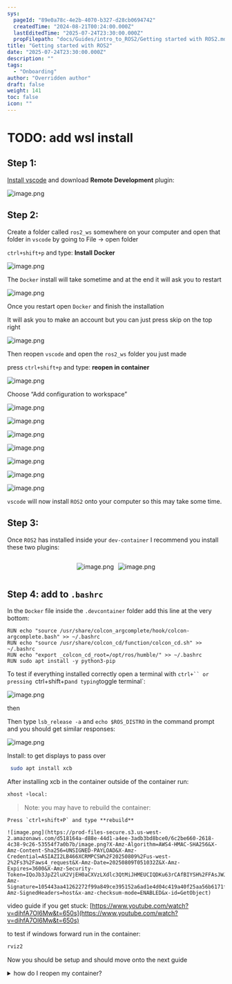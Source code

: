 ```yaml
---
sys:
  pageId: "89e0a78c-4e2b-4070-b327-d28cb0694742"
  createdTime: "2024-08-21T00:24:00.000Z"
  lastEditedTime: "2025-07-24T23:30:00.000Z"
  propFilepath: "docs/Guides/intro_to_ROS2/Getting started with ROS2.md"
title: "Getting started with ROS2"
date: "2025-07-24T23:30:00.000Z"
description: ""
tags:
  - "Onboarding"
author: "Overridden author"
draft: false
weight: 141
toc: false
icon: ""
---
```


# TODO: add wsl install

## Step 1:

[Install vscode](https://code.visualstudio.com/download) and download **Remote Development** plugin:

![image.png](https://prod-files-secure.s3.us-west-2.amazonaws.com/d518164a-d88e-44d1-a4ee-3adb3bd8bce0/efb52993-1881-4a40-b95e-6f020334f022/image.png?X-Amz-Algorithm=AWS4-HMAC-SHA256&X-Amz-Content-Sha256=UNSIGNED-PAYLOAD&X-Amz-Credential=ASIAZI2LB466X2GJWDXH%2F20250809%2Fus-west-2%2Fs3%2Faws4_request&X-Amz-Date=20250809T051020Z&X-Amz-Expires=3600&X-Amz-Security-Token=IQoJb3JpZ2luX2VjEH0aCXVzLXdlc3QtMiJHMEUCICEFaF4UyMelkjt0%2FLl1uh3FG3WiD2tLsIjiE20krC4YAiEAo5bJdj8G9qQazUYh80A%2BOtJGyeKJGDGweRjnnFzQFBMqiAQItv%2F%2F%2F%2F%2F%2F%2F%2F%2F%2FARAAGgw2Mzc0MjMxODM4MDUiDHwlu1hqYowNAGdW5ircA%2Bws7BtLM4gray1ETlGSn%2BojNSxxSFmC9m62phGlp515tWsdd4b6atHyMrEQBQeKZYFfqBkrKswhq3TXXpULecFok0FQk0hAgDSBICof9I61ay4lrPzT8y%2FPGgscPYikl4Z1lBstuRbev9gToN532HEmI%2B1JugcOooqzktUlTs%2BQHa967Gn%2BN%2FKX30UTdDzT4d2buFY60%2Bn7TnbKehSkgyG7DxW%2BKjmxl7fLGFeszbndR4P3PzERlgSbcCKlqk%2FVryq8InhLrSboWtD%2BuO9kwkP35wluVHXnxlZHgFkw44C9FYppUKQxXyLnyiczP2kNpFUdm9EYv%2BSR6J0MYii60A%2BhMhERwoipLAf1JMJ2mWvAVpkJ0C0ZybhNZ5abXnA6NWmvDJLgc7yCWJaUIxrEhPFK3bfGUJ%2B3Yr752tOKIb%2BzLIAVQDRUiQd0ALGS6OVz0JWbGAlOTffYiEP9LsaTbOVFZc8Jf5qPKxH%2FqoN8gEkuMKnwYqVR3b9oP4hxXX%2FfQUbVcmWJnXDS7n2lWXXnNtW6lWpOfJhZJkZiebKbPgFp4QZ8L13F%2BPW87bDnT8ChfP6jUmYJ1BoIsVacoZoSTcGtyfyEKDKAKsuX9TTxuQs6zwVaUsDxIka9lQNHMOef28QGOqUBSZbaGBac9TIOiT2T4YDNlKka0LN5G1NWHQYDrK%2F6SNTV%2FNuAoaO5JwrFL4raEf9pFVFn2s4mBlS6oqxLD82Kp4J6VD7Z1LLSWLegsLOvCXakBb%2FyyPV8Qc6WbkdNOUx2ufkFfKoo6OWx7KdD4PW5hab4AIm6gvwRTdegVqcU9AHGLJCZDLr6GDx5cGRpNzLXT0nT%2BPCmGDnRvZKEZe6Xj0V%2FyDUA&X-Amz-Signature=c2deae79d0d0dcb5a4df1a17b82f67927dad1fc745f7ca94156c473949a84fbc&X-Amz-SignedHeaders=host&x-amz-checksum-mode=ENABLED&x-id=GetObject)

## Step 2:

Create a folder called `ros2_ws` somewhere on your computer and open that folder in `vscode` by going to File → open folder 

`ctrl+shift+p` and type: **Install Docker**

![image.png](https://prod-files-secure.s3.us-west-2.amazonaws.com/d518164a-d88e-44d1-a4ee-3adb3bd8bce0/2269dc0e-1cd5-47ff-bceb-c04ad9b2eab0/image.png?X-Amz-Algorithm=AWS4-HMAC-SHA256&X-Amz-Content-Sha256=UNSIGNED-PAYLOAD&X-Amz-Credential=ASIAZI2LB466X2GJWDXH%2F20250809%2Fus-west-2%2Fs3%2Faws4_request&X-Amz-Date=20250809T051020Z&X-Amz-Expires=3600&X-Amz-Security-Token=IQoJb3JpZ2luX2VjEH0aCXVzLXdlc3QtMiJHMEUCICEFaF4UyMelkjt0%2FLl1uh3FG3WiD2tLsIjiE20krC4YAiEAo5bJdj8G9qQazUYh80A%2BOtJGyeKJGDGweRjnnFzQFBMqiAQItv%2F%2F%2F%2F%2F%2F%2F%2F%2F%2FARAAGgw2Mzc0MjMxODM4MDUiDHwlu1hqYowNAGdW5ircA%2Bws7BtLM4gray1ETlGSn%2BojNSxxSFmC9m62phGlp515tWsdd4b6atHyMrEQBQeKZYFfqBkrKswhq3TXXpULecFok0FQk0hAgDSBICof9I61ay4lrPzT8y%2FPGgscPYikl4Z1lBstuRbev9gToN532HEmI%2B1JugcOooqzktUlTs%2BQHa967Gn%2BN%2FKX30UTdDzT4d2buFY60%2Bn7TnbKehSkgyG7DxW%2BKjmxl7fLGFeszbndR4P3PzERlgSbcCKlqk%2FVryq8InhLrSboWtD%2BuO9kwkP35wluVHXnxlZHgFkw44C9FYppUKQxXyLnyiczP2kNpFUdm9EYv%2BSR6J0MYii60A%2BhMhERwoipLAf1JMJ2mWvAVpkJ0C0ZybhNZ5abXnA6NWmvDJLgc7yCWJaUIxrEhPFK3bfGUJ%2B3Yr752tOKIb%2BzLIAVQDRUiQd0ALGS6OVz0JWbGAlOTffYiEP9LsaTbOVFZc8Jf5qPKxH%2FqoN8gEkuMKnwYqVR3b9oP4hxXX%2FfQUbVcmWJnXDS7n2lWXXnNtW6lWpOfJhZJkZiebKbPgFp4QZ8L13F%2BPW87bDnT8ChfP6jUmYJ1BoIsVacoZoSTcGtyfyEKDKAKsuX9TTxuQs6zwVaUsDxIka9lQNHMOef28QGOqUBSZbaGBac9TIOiT2T4YDNlKka0LN5G1NWHQYDrK%2F6SNTV%2FNuAoaO5JwrFL4raEf9pFVFn2s4mBlS6oqxLD82Kp4J6VD7Z1LLSWLegsLOvCXakBb%2FyyPV8Qc6WbkdNOUx2ufkFfKoo6OWx7KdD4PW5hab4AIm6gvwRTdegVqcU9AHGLJCZDLr6GDx5cGRpNzLXT0nT%2BPCmGDnRvZKEZe6Xj0V%2FyDUA&X-Amz-Signature=b2580d3f455383ca5ed5499e36839ad5ebfbe76c5442ef57f091d1de64b71f6e&X-Amz-SignedHeaders=host&x-amz-checksum-mode=ENABLED&x-id=GetObject)

The `Docker` install will take sometime and at the end it will ask you to restart

![image.png](https://prod-files-secure.s3.us-west-2.amazonaws.com/d518164a-d88e-44d1-a4ee-3adb3bd8bce0/ed233f78-be33-4b1f-b89c-9c346c0e961e/image.png?X-Amz-Algorithm=AWS4-HMAC-SHA256&X-Amz-Content-Sha256=UNSIGNED-PAYLOAD&X-Amz-Credential=ASIAZI2LB466X2GJWDXH%2F20250809%2Fus-west-2%2Fs3%2Faws4_request&X-Amz-Date=20250809T051020Z&X-Amz-Expires=3600&X-Amz-Security-Token=IQoJb3JpZ2luX2VjEH0aCXVzLXdlc3QtMiJHMEUCICEFaF4UyMelkjt0%2FLl1uh3FG3WiD2tLsIjiE20krC4YAiEAo5bJdj8G9qQazUYh80A%2BOtJGyeKJGDGweRjnnFzQFBMqiAQItv%2F%2F%2F%2F%2F%2F%2F%2F%2F%2FARAAGgw2Mzc0MjMxODM4MDUiDHwlu1hqYowNAGdW5ircA%2Bws7BtLM4gray1ETlGSn%2BojNSxxSFmC9m62phGlp515tWsdd4b6atHyMrEQBQeKZYFfqBkrKswhq3TXXpULecFok0FQk0hAgDSBICof9I61ay4lrPzT8y%2FPGgscPYikl4Z1lBstuRbev9gToN532HEmI%2B1JugcOooqzktUlTs%2BQHa967Gn%2BN%2FKX30UTdDzT4d2buFY60%2Bn7TnbKehSkgyG7DxW%2BKjmxl7fLGFeszbndR4P3PzERlgSbcCKlqk%2FVryq8InhLrSboWtD%2BuO9kwkP35wluVHXnxlZHgFkw44C9FYppUKQxXyLnyiczP2kNpFUdm9EYv%2BSR6J0MYii60A%2BhMhERwoipLAf1JMJ2mWvAVpkJ0C0ZybhNZ5abXnA6NWmvDJLgc7yCWJaUIxrEhPFK3bfGUJ%2B3Yr752tOKIb%2BzLIAVQDRUiQd0ALGS6OVz0JWbGAlOTffYiEP9LsaTbOVFZc8Jf5qPKxH%2FqoN8gEkuMKnwYqVR3b9oP4hxXX%2FfQUbVcmWJnXDS7n2lWXXnNtW6lWpOfJhZJkZiebKbPgFp4QZ8L13F%2BPW87bDnT8ChfP6jUmYJ1BoIsVacoZoSTcGtyfyEKDKAKsuX9TTxuQs6zwVaUsDxIka9lQNHMOef28QGOqUBSZbaGBac9TIOiT2T4YDNlKka0LN5G1NWHQYDrK%2F6SNTV%2FNuAoaO5JwrFL4raEf9pFVFn2s4mBlS6oqxLD82Kp4J6VD7Z1LLSWLegsLOvCXakBb%2FyyPV8Qc6WbkdNOUx2ufkFfKoo6OWx7KdD4PW5hab4AIm6gvwRTdegVqcU9AHGLJCZDLr6GDx5cGRpNzLXT0nT%2BPCmGDnRvZKEZe6Xj0V%2FyDUA&X-Amz-Signature=335943f5ab56d8d7772877d31dd98525bc44f6f4e0435ce555a8d3dbccd4e2cd&X-Amz-SignedHeaders=host&x-amz-checksum-mode=ENABLED&x-id=GetObject)

Once you restart open `Docker` and finish the installation

It will ask you to make an account but you can just press skip on the top right

![image.png](https://prod-files-secure.s3.us-west-2.amazonaws.com/d518164a-d88e-44d1-a4ee-3adb3bd8bce0/21010ad9-1659-4fd9-9f59-9932a09b2a3d/image.png?X-Amz-Algorithm=AWS4-HMAC-SHA256&X-Amz-Content-Sha256=UNSIGNED-PAYLOAD&X-Amz-Credential=ASIAZI2LB466X2GJWDXH%2F20250809%2Fus-west-2%2Fs3%2Faws4_request&X-Amz-Date=20250809T051020Z&X-Amz-Expires=3600&X-Amz-Security-Token=IQoJb3JpZ2luX2VjEH0aCXVzLXdlc3QtMiJHMEUCICEFaF4UyMelkjt0%2FLl1uh3FG3WiD2tLsIjiE20krC4YAiEAo5bJdj8G9qQazUYh80A%2BOtJGyeKJGDGweRjnnFzQFBMqiAQItv%2F%2F%2F%2F%2F%2F%2F%2F%2F%2FARAAGgw2Mzc0MjMxODM4MDUiDHwlu1hqYowNAGdW5ircA%2Bws7BtLM4gray1ETlGSn%2BojNSxxSFmC9m62phGlp515tWsdd4b6atHyMrEQBQeKZYFfqBkrKswhq3TXXpULecFok0FQk0hAgDSBICof9I61ay4lrPzT8y%2FPGgscPYikl4Z1lBstuRbev9gToN532HEmI%2B1JugcOooqzktUlTs%2BQHa967Gn%2BN%2FKX30UTdDzT4d2buFY60%2Bn7TnbKehSkgyG7DxW%2BKjmxl7fLGFeszbndR4P3PzERlgSbcCKlqk%2FVryq8InhLrSboWtD%2BuO9kwkP35wluVHXnxlZHgFkw44C9FYppUKQxXyLnyiczP2kNpFUdm9EYv%2BSR6J0MYii60A%2BhMhERwoipLAf1JMJ2mWvAVpkJ0C0ZybhNZ5abXnA6NWmvDJLgc7yCWJaUIxrEhPFK3bfGUJ%2B3Yr752tOKIb%2BzLIAVQDRUiQd0ALGS6OVz0JWbGAlOTffYiEP9LsaTbOVFZc8Jf5qPKxH%2FqoN8gEkuMKnwYqVR3b9oP4hxXX%2FfQUbVcmWJnXDS7n2lWXXnNtW6lWpOfJhZJkZiebKbPgFp4QZ8L13F%2BPW87bDnT8ChfP6jUmYJ1BoIsVacoZoSTcGtyfyEKDKAKsuX9TTxuQs6zwVaUsDxIka9lQNHMOef28QGOqUBSZbaGBac9TIOiT2T4YDNlKka0LN5G1NWHQYDrK%2F6SNTV%2FNuAoaO5JwrFL4raEf9pFVFn2s4mBlS6oqxLD82Kp4J6VD7Z1LLSWLegsLOvCXakBb%2FyyPV8Qc6WbkdNOUx2ufkFfKoo6OWx7KdD4PW5hab4AIm6gvwRTdegVqcU9AHGLJCZDLr6GDx5cGRpNzLXT0nT%2BPCmGDnRvZKEZe6Xj0V%2FyDUA&X-Amz-Signature=a5b5442e99fe69a06925f4598874e8889293be508e77225c3fea79e145c0cd86&X-Amz-SignedHeaders=host&x-amz-checksum-mode=ENABLED&x-id=GetObject)

Then reopen `vscode` and open the `ros2_ws` folder you just made

press `ctrl+shift+p` and type: **reopen in container**

![image.png](https://prod-files-secure.s3.us-west-2.amazonaws.com/d518164a-d88e-44d1-a4ee-3adb3bd8bce0/4e93b8c2-41ad-488c-8095-c74205196118/image.png?X-Amz-Algorithm=AWS4-HMAC-SHA256&X-Amz-Content-Sha256=UNSIGNED-PAYLOAD&X-Amz-Credential=ASIAZI2LB466X2GJWDXH%2F20250809%2Fus-west-2%2Fs3%2Faws4_request&X-Amz-Date=20250809T051020Z&X-Amz-Expires=3600&X-Amz-Security-Token=IQoJb3JpZ2luX2VjEH0aCXVzLXdlc3QtMiJHMEUCICEFaF4UyMelkjt0%2FLl1uh3FG3WiD2tLsIjiE20krC4YAiEAo5bJdj8G9qQazUYh80A%2BOtJGyeKJGDGweRjnnFzQFBMqiAQItv%2F%2F%2F%2F%2F%2F%2F%2F%2F%2FARAAGgw2Mzc0MjMxODM4MDUiDHwlu1hqYowNAGdW5ircA%2Bws7BtLM4gray1ETlGSn%2BojNSxxSFmC9m62phGlp515tWsdd4b6atHyMrEQBQeKZYFfqBkrKswhq3TXXpULecFok0FQk0hAgDSBICof9I61ay4lrPzT8y%2FPGgscPYikl4Z1lBstuRbev9gToN532HEmI%2B1JugcOooqzktUlTs%2BQHa967Gn%2BN%2FKX30UTdDzT4d2buFY60%2Bn7TnbKehSkgyG7DxW%2BKjmxl7fLGFeszbndR4P3PzERlgSbcCKlqk%2FVryq8InhLrSboWtD%2BuO9kwkP35wluVHXnxlZHgFkw44C9FYppUKQxXyLnyiczP2kNpFUdm9EYv%2BSR6J0MYii60A%2BhMhERwoipLAf1JMJ2mWvAVpkJ0C0ZybhNZ5abXnA6NWmvDJLgc7yCWJaUIxrEhPFK3bfGUJ%2B3Yr752tOKIb%2BzLIAVQDRUiQd0ALGS6OVz0JWbGAlOTffYiEP9LsaTbOVFZc8Jf5qPKxH%2FqoN8gEkuMKnwYqVR3b9oP4hxXX%2FfQUbVcmWJnXDS7n2lWXXnNtW6lWpOfJhZJkZiebKbPgFp4QZ8L13F%2BPW87bDnT8ChfP6jUmYJ1BoIsVacoZoSTcGtyfyEKDKAKsuX9TTxuQs6zwVaUsDxIka9lQNHMOef28QGOqUBSZbaGBac9TIOiT2T4YDNlKka0LN5G1NWHQYDrK%2F6SNTV%2FNuAoaO5JwrFL4raEf9pFVFn2s4mBlS6oqxLD82Kp4J6VD7Z1LLSWLegsLOvCXakBb%2FyyPV8Qc6WbkdNOUx2ufkFfKoo6OWx7KdD4PW5hab4AIm6gvwRTdegVqcU9AHGLJCZDLr6GDx5cGRpNzLXT0nT%2BPCmGDnRvZKEZe6Xj0V%2FyDUA&X-Amz-Signature=0d88f374be06ad5f1d6a84463805dd6e94ab07cd5a7f54da422e4be5ce26af0c&X-Amz-SignedHeaders=host&x-amz-checksum-mode=ENABLED&x-id=GetObject)

Choose “Add configuration to workspace”

![image.png](https://prod-files-secure.s3.us-west-2.amazonaws.com/d518164a-d88e-44d1-a4ee-3adb3bd8bce0/9560b282-5060-4989-ba37-97e7b2c22476/image.png?X-Amz-Algorithm=AWS4-HMAC-SHA256&X-Amz-Content-Sha256=UNSIGNED-PAYLOAD&X-Amz-Credential=ASIAZI2LB466X2GJWDXH%2F20250809%2Fus-west-2%2Fs3%2Faws4_request&X-Amz-Date=20250809T051020Z&X-Amz-Expires=3600&X-Amz-Security-Token=IQoJb3JpZ2luX2VjEH0aCXVzLXdlc3QtMiJHMEUCICEFaF4UyMelkjt0%2FLl1uh3FG3WiD2tLsIjiE20krC4YAiEAo5bJdj8G9qQazUYh80A%2BOtJGyeKJGDGweRjnnFzQFBMqiAQItv%2F%2F%2F%2F%2F%2F%2F%2F%2F%2FARAAGgw2Mzc0MjMxODM4MDUiDHwlu1hqYowNAGdW5ircA%2Bws7BtLM4gray1ETlGSn%2BojNSxxSFmC9m62phGlp515tWsdd4b6atHyMrEQBQeKZYFfqBkrKswhq3TXXpULecFok0FQk0hAgDSBICof9I61ay4lrPzT8y%2FPGgscPYikl4Z1lBstuRbev9gToN532HEmI%2B1JugcOooqzktUlTs%2BQHa967Gn%2BN%2FKX30UTdDzT4d2buFY60%2Bn7TnbKehSkgyG7DxW%2BKjmxl7fLGFeszbndR4P3PzERlgSbcCKlqk%2FVryq8InhLrSboWtD%2BuO9kwkP35wluVHXnxlZHgFkw44C9FYppUKQxXyLnyiczP2kNpFUdm9EYv%2BSR6J0MYii60A%2BhMhERwoipLAf1JMJ2mWvAVpkJ0C0ZybhNZ5abXnA6NWmvDJLgc7yCWJaUIxrEhPFK3bfGUJ%2B3Yr752tOKIb%2BzLIAVQDRUiQd0ALGS6OVz0JWbGAlOTffYiEP9LsaTbOVFZc8Jf5qPKxH%2FqoN8gEkuMKnwYqVR3b9oP4hxXX%2FfQUbVcmWJnXDS7n2lWXXnNtW6lWpOfJhZJkZiebKbPgFp4QZ8L13F%2BPW87bDnT8ChfP6jUmYJ1BoIsVacoZoSTcGtyfyEKDKAKsuX9TTxuQs6zwVaUsDxIka9lQNHMOef28QGOqUBSZbaGBac9TIOiT2T4YDNlKka0LN5G1NWHQYDrK%2F6SNTV%2FNuAoaO5JwrFL4raEf9pFVFn2s4mBlS6oqxLD82Kp4J6VD7Z1LLSWLegsLOvCXakBb%2FyyPV8Qc6WbkdNOUx2ufkFfKoo6OWx7KdD4PW5hab4AIm6gvwRTdegVqcU9AHGLJCZDLr6GDx5cGRpNzLXT0nT%2BPCmGDnRvZKEZe6Xj0V%2FyDUA&X-Amz-Signature=c82346c60a912826cc4ba157fa8e200062530afa117a5662e028bd8f39a2d598&X-Amz-SignedHeaders=host&x-amz-checksum-mode=ENABLED&x-id=GetObject)

![image.png](https://prod-files-secure.s3.us-west-2.amazonaws.com/d518164a-d88e-44d1-a4ee-3adb3bd8bce0/2ee63f81-886b-48e8-a553-dc6e5eac99e4/image.png?X-Amz-Algorithm=AWS4-HMAC-SHA256&X-Amz-Content-Sha256=UNSIGNED-PAYLOAD&X-Amz-Credential=ASIAZI2LB466X2GJWDXH%2F20250809%2Fus-west-2%2Fs3%2Faws4_request&X-Amz-Date=20250809T051020Z&X-Amz-Expires=3600&X-Amz-Security-Token=IQoJb3JpZ2luX2VjEH0aCXVzLXdlc3QtMiJHMEUCICEFaF4UyMelkjt0%2FLl1uh3FG3WiD2tLsIjiE20krC4YAiEAo5bJdj8G9qQazUYh80A%2BOtJGyeKJGDGweRjnnFzQFBMqiAQItv%2F%2F%2F%2F%2F%2F%2F%2F%2F%2FARAAGgw2Mzc0MjMxODM4MDUiDHwlu1hqYowNAGdW5ircA%2Bws7BtLM4gray1ETlGSn%2BojNSxxSFmC9m62phGlp515tWsdd4b6atHyMrEQBQeKZYFfqBkrKswhq3TXXpULecFok0FQk0hAgDSBICof9I61ay4lrPzT8y%2FPGgscPYikl4Z1lBstuRbev9gToN532HEmI%2B1JugcOooqzktUlTs%2BQHa967Gn%2BN%2FKX30UTdDzT4d2buFY60%2Bn7TnbKehSkgyG7DxW%2BKjmxl7fLGFeszbndR4P3PzERlgSbcCKlqk%2FVryq8InhLrSboWtD%2BuO9kwkP35wluVHXnxlZHgFkw44C9FYppUKQxXyLnyiczP2kNpFUdm9EYv%2BSR6J0MYii60A%2BhMhERwoipLAf1JMJ2mWvAVpkJ0C0ZybhNZ5abXnA6NWmvDJLgc7yCWJaUIxrEhPFK3bfGUJ%2B3Yr752tOKIb%2BzLIAVQDRUiQd0ALGS6OVz0JWbGAlOTffYiEP9LsaTbOVFZc8Jf5qPKxH%2FqoN8gEkuMKnwYqVR3b9oP4hxXX%2FfQUbVcmWJnXDS7n2lWXXnNtW6lWpOfJhZJkZiebKbPgFp4QZ8L13F%2BPW87bDnT8ChfP6jUmYJ1BoIsVacoZoSTcGtyfyEKDKAKsuX9TTxuQs6zwVaUsDxIka9lQNHMOef28QGOqUBSZbaGBac9TIOiT2T4YDNlKka0LN5G1NWHQYDrK%2F6SNTV%2FNuAoaO5JwrFL4raEf9pFVFn2s4mBlS6oqxLD82Kp4J6VD7Z1LLSWLegsLOvCXakBb%2FyyPV8Qc6WbkdNOUx2ufkFfKoo6OWx7KdD4PW5hab4AIm6gvwRTdegVqcU9AHGLJCZDLr6GDx5cGRpNzLXT0nT%2BPCmGDnRvZKEZe6Xj0V%2FyDUA&X-Amz-Signature=5513bb56b074547cf21394aca2f819ccfba744bd81388f465c600c8e1181377c&X-Amz-SignedHeaders=host&x-amz-checksum-mode=ENABLED&x-id=GetObject)

![image.png](https://prod-files-secure.s3.us-west-2.amazonaws.com/d518164a-d88e-44d1-a4ee-3adb3bd8bce0/e0fd626c-c8b6-4b2c-95d1-fa4c26514504/image.png?X-Amz-Algorithm=AWS4-HMAC-SHA256&X-Amz-Content-Sha256=UNSIGNED-PAYLOAD&X-Amz-Credential=ASIAZI2LB466X2GJWDXH%2F20250809%2Fus-west-2%2Fs3%2Faws4_request&X-Amz-Date=20250809T051020Z&X-Amz-Expires=3600&X-Amz-Security-Token=IQoJb3JpZ2luX2VjEH0aCXVzLXdlc3QtMiJHMEUCICEFaF4UyMelkjt0%2FLl1uh3FG3WiD2tLsIjiE20krC4YAiEAo5bJdj8G9qQazUYh80A%2BOtJGyeKJGDGweRjnnFzQFBMqiAQItv%2F%2F%2F%2F%2F%2F%2F%2F%2F%2FARAAGgw2Mzc0MjMxODM4MDUiDHwlu1hqYowNAGdW5ircA%2Bws7BtLM4gray1ETlGSn%2BojNSxxSFmC9m62phGlp515tWsdd4b6atHyMrEQBQeKZYFfqBkrKswhq3TXXpULecFok0FQk0hAgDSBICof9I61ay4lrPzT8y%2FPGgscPYikl4Z1lBstuRbev9gToN532HEmI%2B1JugcOooqzktUlTs%2BQHa967Gn%2BN%2FKX30UTdDzT4d2buFY60%2Bn7TnbKehSkgyG7DxW%2BKjmxl7fLGFeszbndR4P3PzERlgSbcCKlqk%2FVryq8InhLrSboWtD%2BuO9kwkP35wluVHXnxlZHgFkw44C9FYppUKQxXyLnyiczP2kNpFUdm9EYv%2BSR6J0MYii60A%2BhMhERwoipLAf1JMJ2mWvAVpkJ0C0ZybhNZ5abXnA6NWmvDJLgc7yCWJaUIxrEhPFK3bfGUJ%2B3Yr752tOKIb%2BzLIAVQDRUiQd0ALGS6OVz0JWbGAlOTffYiEP9LsaTbOVFZc8Jf5qPKxH%2FqoN8gEkuMKnwYqVR3b9oP4hxXX%2FfQUbVcmWJnXDS7n2lWXXnNtW6lWpOfJhZJkZiebKbPgFp4QZ8L13F%2BPW87bDnT8ChfP6jUmYJ1BoIsVacoZoSTcGtyfyEKDKAKsuX9TTxuQs6zwVaUsDxIka9lQNHMOef28QGOqUBSZbaGBac9TIOiT2T4YDNlKka0LN5G1NWHQYDrK%2F6SNTV%2FNuAoaO5JwrFL4raEf9pFVFn2s4mBlS6oqxLD82Kp4J6VD7Z1LLSWLegsLOvCXakBb%2FyyPV8Qc6WbkdNOUx2ufkFfKoo6OWx7KdD4PW5hab4AIm6gvwRTdegVqcU9AHGLJCZDLr6GDx5cGRpNzLXT0nT%2BPCmGDnRvZKEZe6Xj0V%2FyDUA&X-Amz-Signature=8641f9ae03894f66b31c569c25a7a1d788603656399fc80acc82c0603069014e&X-Amz-SignedHeaders=host&x-amz-checksum-mode=ENABLED&x-id=GetObject)

![image.png](https://prod-files-secure.s3.us-west-2.amazonaws.com/d518164a-d88e-44d1-a4ee-3adb3bd8bce0/a2e13f50-d2ab-4719-a4c2-7ced634bfc9d/image.png?X-Amz-Algorithm=AWS4-HMAC-SHA256&X-Amz-Content-Sha256=UNSIGNED-PAYLOAD&X-Amz-Credential=ASIAZI2LB466X2GJWDXH%2F20250809%2Fus-west-2%2Fs3%2Faws4_request&X-Amz-Date=20250809T051020Z&X-Amz-Expires=3600&X-Amz-Security-Token=IQoJb3JpZ2luX2VjEH0aCXVzLXdlc3QtMiJHMEUCICEFaF4UyMelkjt0%2FLl1uh3FG3WiD2tLsIjiE20krC4YAiEAo5bJdj8G9qQazUYh80A%2BOtJGyeKJGDGweRjnnFzQFBMqiAQItv%2F%2F%2F%2F%2F%2F%2F%2F%2F%2FARAAGgw2Mzc0MjMxODM4MDUiDHwlu1hqYowNAGdW5ircA%2Bws7BtLM4gray1ETlGSn%2BojNSxxSFmC9m62phGlp515tWsdd4b6atHyMrEQBQeKZYFfqBkrKswhq3TXXpULecFok0FQk0hAgDSBICof9I61ay4lrPzT8y%2FPGgscPYikl4Z1lBstuRbev9gToN532HEmI%2B1JugcOooqzktUlTs%2BQHa967Gn%2BN%2FKX30UTdDzT4d2buFY60%2Bn7TnbKehSkgyG7DxW%2BKjmxl7fLGFeszbndR4P3PzERlgSbcCKlqk%2FVryq8InhLrSboWtD%2BuO9kwkP35wluVHXnxlZHgFkw44C9FYppUKQxXyLnyiczP2kNpFUdm9EYv%2BSR6J0MYii60A%2BhMhERwoipLAf1JMJ2mWvAVpkJ0C0ZybhNZ5abXnA6NWmvDJLgc7yCWJaUIxrEhPFK3bfGUJ%2B3Yr752tOKIb%2BzLIAVQDRUiQd0ALGS6OVz0JWbGAlOTffYiEP9LsaTbOVFZc8Jf5qPKxH%2FqoN8gEkuMKnwYqVR3b9oP4hxXX%2FfQUbVcmWJnXDS7n2lWXXnNtW6lWpOfJhZJkZiebKbPgFp4QZ8L13F%2BPW87bDnT8ChfP6jUmYJ1BoIsVacoZoSTcGtyfyEKDKAKsuX9TTxuQs6zwVaUsDxIka9lQNHMOef28QGOqUBSZbaGBac9TIOiT2T4YDNlKka0LN5G1NWHQYDrK%2F6SNTV%2FNuAoaO5JwrFL4raEf9pFVFn2s4mBlS6oqxLD82Kp4J6VD7Z1LLSWLegsLOvCXakBb%2FyyPV8Qc6WbkdNOUx2ufkFfKoo6OWx7KdD4PW5hab4AIm6gvwRTdegVqcU9AHGLJCZDLr6GDx5cGRpNzLXT0nT%2BPCmGDnRvZKEZe6Xj0V%2FyDUA&X-Amz-Signature=e0c73a6c68a3a3b1ea0332e5f4aa887308ff9ca9b7fd3f141a4cdb187a9b5e28&X-Amz-SignedHeaders=host&x-amz-checksum-mode=ENABLED&x-id=GetObject)

![image.png](https://prod-files-secure.s3.us-west-2.amazonaws.com/d518164a-d88e-44d1-a4ee-3adb3bd8bce0/6cc478ad-aaba-4bf7-9fcc-403277ab896c/image.png?X-Amz-Algorithm=AWS4-HMAC-SHA256&X-Amz-Content-Sha256=UNSIGNED-PAYLOAD&X-Amz-Credential=ASIAZI2LB466X2GJWDXH%2F20250809%2Fus-west-2%2Fs3%2Faws4_request&X-Amz-Date=20250809T051020Z&X-Amz-Expires=3600&X-Amz-Security-Token=IQoJb3JpZ2luX2VjEH0aCXVzLXdlc3QtMiJHMEUCICEFaF4UyMelkjt0%2FLl1uh3FG3WiD2tLsIjiE20krC4YAiEAo5bJdj8G9qQazUYh80A%2BOtJGyeKJGDGweRjnnFzQFBMqiAQItv%2F%2F%2F%2F%2F%2F%2F%2F%2F%2FARAAGgw2Mzc0MjMxODM4MDUiDHwlu1hqYowNAGdW5ircA%2Bws7BtLM4gray1ETlGSn%2BojNSxxSFmC9m62phGlp515tWsdd4b6atHyMrEQBQeKZYFfqBkrKswhq3TXXpULecFok0FQk0hAgDSBICof9I61ay4lrPzT8y%2FPGgscPYikl4Z1lBstuRbev9gToN532HEmI%2B1JugcOooqzktUlTs%2BQHa967Gn%2BN%2FKX30UTdDzT4d2buFY60%2Bn7TnbKehSkgyG7DxW%2BKjmxl7fLGFeszbndR4P3PzERlgSbcCKlqk%2FVryq8InhLrSboWtD%2BuO9kwkP35wluVHXnxlZHgFkw44C9FYppUKQxXyLnyiczP2kNpFUdm9EYv%2BSR6J0MYii60A%2BhMhERwoipLAf1JMJ2mWvAVpkJ0C0ZybhNZ5abXnA6NWmvDJLgc7yCWJaUIxrEhPFK3bfGUJ%2B3Yr752tOKIb%2BzLIAVQDRUiQd0ALGS6OVz0JWbGAlOTffYiEP9LsaTbOVFZc8Jf5qPKxH%2FqoN8gEkuMKnwYqVR3b9oP4hxXX%2FfQUbVcmWJnXDS7n2lWXXnNtW6lWpOfJhZJkZiebKbPgFp4QZ8L13F%2BPW87bDnT8ChfP6jUmYJ1BoIsVacoZoSTcGtyfyEKDKAKsuX9TTxuQs6zwVaUsDxIka9lQNHMOef28QGOqUBSZbaGBac9TIOiT2T4YDNlKka0LN5G1NWHQYDrK%2F6SNTV%2FNuAoaO5JwrFL4raEf9pFVFn2s4mBlS6oqxLD82Kp4J6VD7Z1LLSWLegsLOvCXakBb%2FyyPV8Qc6WbkdNOUx2ufkFfKoo6OWx7KdD4PW5hab4AIm6gvwRTdegVqcU9AHGLJCZDLr6GDx5cGRpNzLXT0nT%2BPCmGDnRvZKEZe6Xj0V%2FyDUA&X-Amz-Signature=30287298631c21a3062b01262a79f1c266d2c720fc1d83a552fd4caffb6c2661&X-Amz-SignedHeaders=host&x-amz-checksum-mode=ENABLED&x-id=GetObject)

![image.png](https://prod-files-secure.s3.us-west-2.amazonaws.com/d518164a-d88e-44d1-a4ee-3adb3bd8bce0/53255b28-f75e-430f-b9e3-c0ac8577e42b/image.png?X-Amz-Algorithm=AWS4-HMAC-SHA256&X-Amz-Content-Sha256=UNSIGNED-PAYLOAD&X-Amz-Credential=ASIAZI2LB466X2GJWDXH%2F20250809%2Fus-west-2%2Fs3%2Faws4_request&X-Amz-Date=20250809T051020Z&X-Amz-Expires=3600&X-Amz-Security-Token=IQoJb3JpZ2luX2VjEH0aCXVzLXdlc3QtMiJHMEUCICEFaF4UyMelkjt0%2FLl1uh3FG3WiD2tLsIjiE20krC4YAiEAo5bJdj8G9qQazUYh80A%2BOtJGyeKJGDGweRjnnFzQFBMqiAQItv%2F%2F%2F%2F%2F%2F%2F%2F%2F%2FARAAGgw2Mzc0MjMxODM4MDUiDHwlu1hqYowNAGdW5ircA%2Bws7BtLM4gray1ETlGSn%2BojNSxxSFmC9m62phGlp515tWsdd4b6atHyMrEQBQeKZYFfqBkrKswhq3TXXpULecFok0FQk0hAgDSBICof9I61ay4lrPzT8y%2FPGgscPYikl4Z1lBstuRbev9gToN532HEmI%2B1JugcOooqzktUlTs%2BQHa967Gn%2BN%2FKX30UTdDzT4d2buFY60%2Bn7TnbKehSkgyG7DxW%2BKjmxl7fLGFeszbndR4P3PzERlgSbcCKlqk%2FVryq8InhLrSboWtD%2BuO9kwkP35wluVHXnxlZHgFkw44C9FYppUKQxXyLnyiczP2kNpFUdm9EYv%2BSR6J0MYii60A%2BhMhERwoipLAf1JMJ2mWvAVpkJ0C0ZybhNZ5abXnA6NWmvDJLgc7yCWJaUIxrEhPFK3bfGUJ%2B3Yr752tOKIb%2BzLIAVQDRUiQd0ALGS6OVz0JWbGAlOTffYiEP9LsaTbOVFZc8Jf5qPKxH%2FqoN8gEkuMKnwYqVR3b9oP4hxXX%2FfQUbVcmWJnXDS7n2lWXXnNtW6lWpOfJhZJkZiebKbPgFp4QZ8L13F%2BPW87bDnT8ChfP6jUmYJ1BoIsVacoZoSTcGtyfyEKDKAKsuX9TTxuQs6zwVaUsDxIka9lQNHMOef28QGOqUBSZbaGBac9TIOiT2T4YDNlKka0LN5G1NWHQYDrK%2F6SNTV%2FNuAoaO5JwrFL4raEf9pFVFn2s4mBlS6oqxLD82Kp4J6VD7Z1LLSWLegsLOvCXakBb%2FyyPV8Qc6WbkdNOUx2ufkFfKoo6OWx7KdD4PW5hab4AIm6gvwRTdegVqcU9AHGLJCZDLr6GDx5cGRpNzLXT0nT%2BPCmGDnRvZKEZe6Xj0V%2FyDUA&X-Amz-Signature=764f9dcd53dcb3d957ed6842b29242a62fb2938afee160f23cf2c7e0119c3e98&X-Amz-SignedHeaders=host&x-amz-checksum-mode=ENABLED&x-id=GetObject)

![image.png](https://prod-files-secure.s3.us-west-2.amazonaws.com/d518164a-d88e-44d1-a4ee-3adb3bd8bce0/7c562767-5af9-4ffb-97d1-327bcdf4ee00/image.png?X-Amz-Algorithm=AWS4-HMAC-SHA256&X-Amz-Content-Sha256=UNSIGNED-PAYLOAD&X-Amz-Credential=ASIAZI2LB466X2GJWDXH%2F20250809%2Fus-west-2%2Fs3%2Faws4_request&X-Amz-Date=20250809T051020Z&X-Amz-Expires=3600&X-Amz-Security-Token=IQoJb3JpZ2luX2VjEH0aCXVzLXdlc3QtMiJHMEUCICEFaF4UyMelkjt0%2FLl1uh3FG3WiD2tLsIjiE20krC4YAiEAo5bJdj8G9qQazUYh80A%2BOtJGyeKJGDGweRjnnFzQFBMqiAQItv%2F%2F%2F%2F%2F%2F%2F%2F%2F%2FARAAGgw2Mzc0MjMxODM4MDUiDHwlu1hqYowNAGdW5ircA%2Bws7BtLM4gray1ETlGSn%2BojNSxxSFmC9m62phGlp515tWsdd4b6atHyMrEQBQeKZYFfqBkrKswhq3TXXpULecFok0FQk0hAgDSBICof9I61ay4lrPzT8y%2FPGgscPYikl4Z1lBstuRbev9gToN532HEmI%2B1JugcOooqzktUlTs%2BQHa967Gn%2BN%2FKX30UTdDzT4d2buFY60%2Bn7TnbKehSkgyG7DxW%2BKjmxl7fLGFeszbndR4P3PzERlgSbcCKlqk%2FVryq8InhLrSboWtD%2BuO9kwkP35wluVHXnxlZHgFkw44C9FYppUKQxXyLnyiczP2kNpFUdm9EYv%2BSR6J0MYii60A%2BhMhERwoipLAf1JMJ2mWvAVpkJ0C0ZybhNZ5abXnA6NWmvDJLgc7yCWJaUIxrEhPFK3bfGUJ%2B3Yr752tOKIb%2BzLIAVQDRUiQd0ALGS6OVz0JWbGAlOTffYiEP9LsaTbOVFZc8Jf5qPKxH%2FqoN8gEkuMKnwYqVR3b9oP4hxXX%2FfQUbVcmWJnXDS7n2lWXXnNtW6lWpOfJhZJkZiebKbPgFp4QZ8L13F%2BPW87bDnT8ChfP6jUmYJ1BoIsVacoZoSTcGtyfyEKDKAKsuX9TTxuQs6zwVaUsDxIka9lQNHMOef28QGOqUBSZbaGBac9TIOiT2T4YDNlKka0LN5G1NWHQYDrK%2F6SNTV%2FNuAoaO5JwrFL4raEf9pFVFn2s4mBlS6oqxLD82Kp4J6VD7Z1LLSWLegsLOvCXakBb%2FyyPV8Qc6WbkdNOUx2ufkFfKoo6OWx7KdD4PW5hab4AIm6gvwRTdegVqcU9AHGLJCZDLr6GDx5cGRpNzLXT0nT%2BPCmGDnRvZKEZe6Xj0V%2FyDUA&X-Amz-Signature=8018ff01d57a453f14e159815d1e94732e4e8e34b05aceb3149d760da5991062&X-Amz-SignedHeaders=host&x-amz-checksum-mode=ENABLED&x-id=GetObject)

`vscode` will now install `ROS2` onto your computer so this may take some time.

## Step 3:

Once `ROS2` has installed inside your `dev-container` I recommend you install these two plugins:

<div style="display: flex;flex-direction: row; column-gap:10px; max-width: 630px;justify-content: center;">
<div>

![image.png](https://prod-files-secure.s3.us-west-2.amazonaws.com/d518164a-d88e-44d1-a4ee-3adb3bd8bce0/3fc3d550-5a54-4ba1-ba6b-faa01cdb7369/image.png?X-Amz-Algorithm=AWS4-HMAC-SHA256&X-Amz-Content-Sha256=UNSIGNED-PAYLOAD&X-Amz-Credential=ASIAZI2LB4662CWUIKSV%2F20250809%2Fus-west-2%2Fs3%2Faws4_request&X-Amz-Date=20250809T051031Z&X-Amz-Expires=3600&X-Amz-Security-Token=IQoJb3JpZ2luX2VjEH0aCXVzLXdlc3QtMiJHMEUCIQDy7jV%2FGrmcGuuFEtvw6C2TXYldhSnp1jQIGnWYyaqNWwIgd%2BMxF7f14ylXXbDwnMdj%2FdQnpf7YMyU9W45a6oXP6t8qiAQItv%2F%2F%2F%2F%2F%2F%2F%2F%2F%2FARAAGgw2Mzc0MjMxODM4MDUiDAwufdyo9g1tE4%2FLqSrcA2DxK5cxgswYvoivdT52XQ02h3bPYxwRwsF%2F7O1LsbG88gkZiEWflf7mBqkDU3lANelz5SBCLvsZ5d5Hxyi7%2F9dmI2b2FqQB325SblJMKMBaYV6oTXPbBLMuS3uDtVW9v5%2BOL5oaz%2FusjVOjxsFuU6knN2zHxiGL5nx9HaHGYhEcPeX6rRrE57is3MY7DQBW1lOtxheRy50MLgw%2FEOZ9vNj1fRGIvSKSCvMeFFZRTzZ%2BAxpqLpVQzAqiEFo6JFQEi2BVTSmc%2F9bgge3ltFjQ5WiPsOxIihhX7LfZu1K7VL%2BaDfD%2F3odENmqq4MPyyHs%2B4YsdwDYufqZro2dMkRRnQxqvjKt09602Mlg%2B%2B9vpaYvf5TijycZucguTMcpr4XWkdZgg9JLvS9VdVBn2oyThl8%2B7VSlR%2BCdjq4tfVe38mK5GdEVgAJ82pEN%2BxDQvsdqDWpCihJUqkZvrN5U%2BTqrwgbZ%2BQ0jqm8jCTMNA2rFEfqoBPhJEjaYh%2F%2Bnrvd%2FwHr89cjB6DsDdF5T4dzghjUIi50eEoRbqYPx1P4cfjgsSfkdezY3AVy6CfQzZl6Ryz%2BdNsw%2FXd99y4zqf%2FSKVezZW74tUuLsD53NzSjaKuqRlbURLqsJXLlaSxs12mNghMLeg28QGOqUBfWRn2sOse7Iu5eC%2B1MV%2BS7MAPnWQYfotE2SPrOhy5U%2FE9u4exM5%2BSWaII8JCJdfv9eEAXcas12quMIxAl1Wn5JOzqSVYYA%2Fs%2Fg1t7lVTV5B9WQZR5j1b%2BgC0CwgPmorOvEMVlFZwMjl%2BPeVfv6InF%2FW0mvYX7lE4McJHhml05YD0oKaq7PCiYf6a1F8YFieCc2TLMFrCgr1HItRdniz3IVB4RNLz&X-Amz-Signature=11d9ded723881a35424d2eb32307668d5675bf0315a74edaf07d0d148fba5d87&X-Amz-SignedHeaders=host&x-amz-checksum-mode=ENABLED&x-id=GetObject)

</div>
<div>

![image.png](https://prod-files-secure.s3.us-west-2.amazonaws.com/d518164a-d88e-44d1-a4ee-3adb3bd8bce0/d994cc66-13c2-4093-a5a3-f84cf4601a82/image.png?X-Amz-Algorithm=AWS4-HMAC-SHA256&X-Amz-Content-Sha256=UNSIGNED-PAYLOAD&X-Amz-Credential=ASIAZI2LB4665MZEPV6J%2F20250809%2Fus-west-2%2Fs3%2Faws4_request&X-Amz-Date=20250809T051031Z&X-Amz-Expires=3600&X-Amz-Security-Token=IQoJb3JpZ2luX2VjEH0aCXVzLXdlc3QtMiJHMEUCIArtm1md24CVe6Nn32Ceo%2Fxi%2B1SB6VsZkPW1mzPkZjNzAiEAu6aylaeMWFuvC3wb%2Ffxw2QvlWDcPaEhQpODSJ5nINM4qiAQItv%2F%2F%2F%2F%2F%2F%2F%2F%2F%2FARAAGgw2Mzc0MjMxODM4MDUiDO0yBQCH7fQ8qAwsrSrcA1QNAYsyoYKKQPzam6JjpnZ8vWEYwfIfaIO7bPPkaBiHwM3mmVKNsI5fQis9cWqRfbND%2BKETVLbvA%2BsrhzWC4hAT0CH5fnyXH9oR5dZ4sxwoKG0KiI5PbJGivH2WCWFPKjqrWp5v94KY3Zf%2BQJHsQ1Y5DzVh7%2F8Yzfo224Yr2bFLr4pnlEVW9wL7C4f4i7qmbaYAs1koar%2FpCNhDAUUS0s1XyxU7GYxlTqveC4A5B1W%2FJRPlGzRxUArmPQ9kdbN36Slxh9PYwPGe876a05WiYTiRexCI6a5FhNwSKpoLBrHHZRbG0kvMsN02%2BWG0AGepmJYdASTWaMcMaxfN3r6tIHKmipCZ913u4UDGhKBwvBxz2zfHluUcwOdrfsa3K9FP7%2BjdMiXzt7heb2HuihE3kvF3gJ6eTbV1TmYXMrhc6d22PQ6WTdDQocSoiSdalLejUNfLjt1Ed9Eom7omL0pwlZ6ZQjprWK1yoH8q3TrmtKA%2FtT1WU6hV9%2BBzPMfepfT53upvVnlJwV0yS%2FZdsLRDnw0RUyCthziKjjgZCCykyCUGh%2BsVkkFKI1s0mVHYQwTse8ARY7TWW01vTKStmgyNqJCsfU2%2BMRlbxmBtL5smRtW6EoGk7PMTZIqUA7X2MOCf28QGOqUBooA12u%2FJTYZEfEJpml7kJBFBgScAc73GkHS1LouovV%2BAUDBDaUh%2BAOo%2FwuZlbPVPRsrm9GmKhEELTYQf3c5fmgrNkAjUSKrS%2Bbr01xtmja6yLnfLg40uPegEkTl9xQ08mDDgJFwc%2B5HSQnlIEiQcBaImqHaKOVfrXMkOX1ymd1lYLfFsO%2BFHJQXqVh4pfINLKMxE56UqQY%2BzCavIagZYtW7KFXq0&X-Amz-Signature=ce5beab99a689c6a6ea92bd8c3f9f9181c272b7445163dafa30532057bbf7f1c&X-Amz-SignedHeaders=host&x-amz-checksum-mode=ENABLED&x-id=GetObject)

</div>
</div>

## Step 4: add to `.bashrc`

In the `Docker` file inside the `.devcontainer` folder add this line at the very bottom: 

```docker
RUN echo "source /usr/share/colcon_argcomplete/hook/colcon-argcomplete.bash" >> ~/.bashrc
RUN echo "source /usr/share/colcon_cd/function/colcon_cd.sh" >> ~/.bashrc
RUN echo "export _colcon_cd_root=/opt/ros/humble/" >> ~/.bashrc
RUN sudo apt install -y python3-pip 
```

To test if everything installed correctly open a terminal with `ctrl+`` or pressing `ctrl+shift+p` and typing `toggle terminal`:

![image.png](https://prod-files-secure.s3.us-west-2.amazonaws.com/d518164a-d88e-44d1-a4ee-3adb3bd8bce0/6a4943d8-b04e-4c02-9a58-775f3384d1a5/image.png?X-Amz-Algorithm=AWS4-HMAC-SHA256&X-Amz-Content-Sha256=UNSIGNED-PAYLOAD&X-Amz-Credential=ASIAZI2LB466X2GJWDXH%2F20250809%2Fus-west-2%2Fs3%2Faws4_request&X-Amz-Date=20250809T051020Z&X-Amz-Expires=3600&X-Amz-Security-Token=IQoJb3JpZ2luX2VjEH0aCXVzLXdlc3QtMiJHMEUCICEFaF4UyMelkjt0%2FLl1uh3FG3WiD2tLsIjiE20krC4YAiEAo5bJdj8G9qQazUYh80A%2BOtJGyeKJGDGweRjnnFzQFBMqiAQItv%2F%2F%2F%2F%2F%2F%2F%2F%2F%2FARAAGgw2Mzc0MjMxODM4MDUiDHwlu1hqYowNAGdW5ircA%2Bws7BtLM4gray1ETlGSn%2BojNSxxSFmC9m62phGlp515tWsdd4b6atHyMrEQBQeKZYFfqBkrKswhq3TXXpULecFok0FQk0hAgDSBICof9I61ay4lrPzT8y%2FPGgscPYikl4Z1lBstuRbev9gToN532HEmI%2B1JugcOooqzktUlTs%2BQHa967Gn%2BN%2FKX30UTdDzT4d2buFY60%2Bn7TnbKehSkgyG7DxW%2BKjmxl7fLGFeszbndR4P3PzERlgSbcCKlqk%2FVryq8InhLrSboWtD%2BuO9kwkP35wluVHXnxlZHgFkw44C9FYppUKQxXyLnyiczP2kNpFUdm9EYv%2BSR6J0MYii60A%2BhMhERwoipLAf1JMJ2mWvAVpkJ0C0ZybhNZ5abXnA6NWmvDJLgc7yCWJaUIxrEhPFK3bfGUJ%2B3Yr752tOKIb%2BzLIAVQDRUiQd0ALGS6OVz0JWbGAlOTffYiEP9LsaTbOVFZc8Jf5qPKxH%2FqoN8gEkuMKnwYqVR3b9oP4hxXX%2FfQUbVcmWJnXDS7n2lWXXnNtW6lWpOfJhZJkZiebKbPgFp4QZ8L13F%2BPW87bDnT8ChfP6jUmYJ1BoIsVacoZoSTcGtyfyEKDKAKsuX9TTxuQs6zwVaUsDxIka9lQNHMOef28QGOqUBSZbaGBac9TIOiT2T4YDNlKka0LN5G1NWHQYDrK%2F6SNTV%2FNuAoaO5JwrFL4raEf9pFVFn2s4mBlS6oqxLD82Kp4J6VD7Z1LLSWLegsLOvCXakBb%2FyyPV8Qc6WbkdNOUx2ufkFfKoo6OWx7KdD4PW5hab4AIm6gvwRTdegVqcU9AHGLJCZDLr6GDx5cGRpNzLXT0nT%2BPCmGDnRvZKEZe6Xj0V%2FyDUA&X-Amz-Signature=1a579a5c2e3105ac5e7a22cf12a56ee386d0d66bb0a4bc3a6ddcb0e6800f86cc&X-Amz-SignedHeaders=host&x-amz-checksum-mode=ENABLED&x-id=GetObject)

then 

Then type `lsb_release -a` and `echo $ROS_DISTRO` in the command prompt and you should get similar responses:

![image.png](https://prod-files-secure.s3.us-west-2.amazonaws.com/d518164a-d88e-44d1-a4ee-3adb3bd8bce0/3e635dec-a805-4e85-8b9e-d000e5b71a4e/image.png?X-Amz-Algorithm=AWS4-HMAC-SHA256&X-Amz-Content-Sha256=UNSIGNED-PAYLOAD&X-Amz-Credential=ASIAZI2LB466X2GJWDXH%2F20250809%2Fus-west-2%2Fs3%2Faws4_request&X-Amz-Date=20250809T051020Z&X-Amz-Expires=3600&X-Amz-Security-Token=IQoJb3JpZ2luX2VjEH0aCXVzLXdlc3QtMiJHMEUCICEFaF4UyMelkjt0%2FLl1uh3FG3WiD2tLsIjiE20krC4YAiEAo5bJdj8G9qQazUYh80A%2BOtJGyeKJGDGweRjnnFzQFBMqiAQItv%2F%2F%2F%2F%2F%2F%2F%2F%2F%2FARAAGgw2Mzc0MjMxODM4MDUiDHwlu1hqYowNAGdW5ircA%2Bws7BtLM4gray1ETlGSn%2BojNSxxSFmC9m62phGlp515tWsdd4b6atHyMrEQBQeKZYFfqBkrKswhq3TXXpULecFok0FQk0hAgDSBICof9I61ay4lrPzT8y%2FPGgscPYikl4Z1lBstuRbev9gToN532HEmI%2B1JugcOooqzktUlTs%2BQHa967Gn%2BN%2FKX30UTdDzT4d2buFY60%2Bn7TnbKehSkgyG7DxW%2BKjmxl7fLGFeszbndR4P3PzERlgSbcCKlqk%2FVryq8InhLrSboWtD%2BuO9kwkP35wluVHXnxlZHgFkw44C9FYppUKQxXyLnyiczP2kNpFUdm9EYv%2BSR6J0MYii60A%2BhMhERwoipLAf1JMJ2mWvAVpkJ0C0ZybhNZ5abXnA6NWmvDJLgc7yCWJaUIxrEhPFK3bfGUJ%2B3Yr752tOKIb%2BzLIAVQDRUiQd0ALGS6OVz0JWbGAlOTffYiEP9LsaTbOVFZc8Jf5qPKxH%2FqoN8gEkuMKnwYqVR3b9oP4hxXX%2FfQUbVcmWJnXDS7n2lWXXnNtW6lWpOfJhZJkZiebKbPgFp4QZ8L13F%2BPW87bDnT8ChfP6jUmYJ1BoIsVacoZoSTcGtyfyEKDKAKsuX9TTxuQs6zwVaUsDxIka9lQNHMOef28QGOqUBSZbaGBac9TIOiT2T4YDNlKka0LN5G1NWHQYDrK%2F6SNTV%2FNuAoaO5JwrFL4raEf9pFVFn2s4mBlS6oqxLD82Kp4J6VD7Z1LLSWLegsLOvCXakBb%2FyyPV8Qc6WbkdNOUx2ufkFfKoo6OWx7KdD4PW5hab4AIm6gvwRTdegVqcU9AHGLJCZDLr6GDx5cGRpNzLXT0nT%2BPCmGDnRvZKEZe6Xj0V%2FyDUA&X-Amz-Signature=791bfcc70f5dba6e0f01125191f282ac7b5d72cf568a255eca09c3918f5e5a0e&X-Amz-SignedHeaders=host&x-amz-checksum-mode=ENABLED&x-id=GetObject)

Install:  to get displays to pass over

```bash
 sudo apt install xcb
```

After installing xcb in the container outside of the container run:

```python
xhost +local:
```

> Note: you may have to rebuild the container:

	Press `ctrl+shift+P` and type **rebuild**

	![image.png](https://prod-files-secure.s3.us-west-2.amazonaws.com/d518164a-d88e-44d1-a4ee-3adb3bd8bce0/6c2be660-2618-4c38-9c26-53554f7a0b7b/image.png?X-Amz-Algorithm=AWS4-HMAC-SHA256&X-Amz-Content-Sha256=UNSIGNED-PAYLOAD&X-Amz-Credential=ASIAZI2LB466XCRMPCSW%2F20250809%2Fus-west-2%2Fs3%2Faws4_request&X-Amz-Date=20250809T051032Z&X-Amz-Expires=3600&X-Amz-Security-Token=IQoJb3JpZ2luX2VjEH0aCXVzLXdlc3QtMiJHMEUCIQDKu63rCAfBIYSH%2FFAsJWJ%2B32AvJvzxL88QCNCoGXIaMAIgO0omhs6OavfC4%2Bh5UUjEnq3E7ZCzKGBZ%2BX2hEKJmqW8qiAQItv%2F%2F%2F%2F%2F%2F%2F%2F%2F%2FARAAGgw2Mzc0MjMxODM4MDUiDNFv%2BBOKzrP5AzCaySrcA%2FNtvzXiIoGDV89SCe%2FaZPVTcXUmVQycicpc7CjJip4rLGwx7YWSor2YkwlQ7uZW5bO%2FALJZoscc7OBobOyzcGsEBOAEvvCjMD76EUgB2YvRSE7IWKIQRL7a%2BdXMUCUvyhW9I9CvE9iDQXcHFTtPQ72a37IPH67%2Ff0tX52LRKTHvqVakKy%2BWjH0bNX%2FlX8cezND9RGFCXex7d7vbvllU5ydX2I1W%2BWtrymEX1OAQj8a%2B51nctADKy9DrJlRaabH%2B5OQIJBzzSLFW7waM5wORbl2uCbCDeEDMwKUMvvSiu9tj%2B6ONLeMUVttV2je9jHXRO6xldoXy8jmMFjmYyPyWxdsvvJZqQkaNKLwgEEiHGr%2B4aNsuVz8eGyckjOz6kKpiplXhT%2BFMPGo3XDSmsj0RoUumdYfdKLwSRPuM3cCdBqKkfTWdA4MNp1OlpV5Kja9uWDOqHP2khmZIIoReenjGj9yXNEhEtzKuNCSv4FROzlyJG4bjkwKk8ILR%2FMayvs6fWc26Qmtv%2BO6IY%2FhRikQnFRMR7pcB%2FMi0HTIHafCLiwBRF1kEWeHiR2sMjeVz7FZJ806%2FaN01cstV8EXo7QuPnLvW2tSP4cYmzFgeNv8P7IE8UnX9Tnsf0Ziz3bLJMLag28QGOqUBu482pJHQ5PY83%2FJRzRemXHCbTB%2FbpxzTLYdS5VzDRQrytDadfszs6vUmXH9do2aKJlLT%2FI%2B8c%2FHT8yqAWIAOxGLjPEoGwSdS7NeUbPuWSL5KBH4xHx7ja4ySJuN2w9e6CBgxqxcYG81meaBvr6pPEA5besAUcZ%2ByZcIKLhgsA3EiDF1Es4RaIm452m5mLfC9TJQQlQ2UrXr1wP2huZXFkJUP72IJ&X-Amz-Signature=105443aa41262272f99a849ce395152a6ad1e4d04c419a40f25aa56b6171f896&X-Amz-SignedHeaders=host&x-amz-checksum-mode=ENABLED&x-id=GetObject)

video guide if you get stuck: [https://www.youtube.com/watch?v=dihfA7Ol6Mw&t=650s](https://www.youtube.com/watch?v=dihfA7Ol6Mw&t=650s)

to test if windows forward run in the container:

```bash
rviz2
```

Now you should be setup and should move onto the next guide 

<details>
      <summary>how do I reopen my container?</summary>
      TODO:
  </details>
